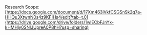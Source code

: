 Research Scope:
[https://docs.google.com/document/d/17Xm463lVkfCSGSnSk2q7a-HHQu3XtwnN0s4z9KFIHs4/edit?tab=t.0](https://drive.google.com/drive/folders/1wlECbFJnYx-kHMHiy0SNlJUpreA0P8hH?usp=sharing)
